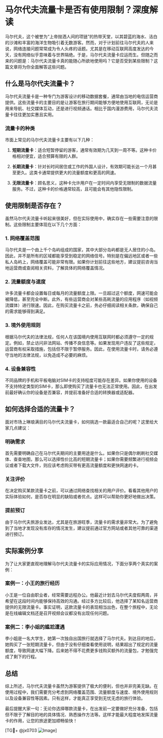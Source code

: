 # 马尔代夫流量卡是否有使用限制？深度解读

马尔代夫，这个被誉为“上帝抛洒人间的项链”的热带天堂，以其碧蓝的海水、洁白的沙滩和丰富的海洋生物吸引着无数游客。然而，对于计划前往马尔代夫的人来说，网络连接问题常常成为令人头疼的话题。尤其是在移动互联网高度发达的今天，没有网络似乎意味着与世界隔绝。于是，马尔代夫流量卡应运而生。但随之而来的问题是：马尔代夫流量卡真的能随心所欲地使用吗？它是否受到某些限制？这篇文章将为你全面解答这些问题。

## 什么是马尔代夫流量卡？

马尔代夫流量卡是一种专门为游客设计的移动数据套餐，通常由当地的电信运营商提供。这些流量卡的主要目的是让游客在旅行期间能够方便地使用互联网，无论是用来导航、社交媒体互动，还是进行视频通话。相比于国内漫游费用，马尔代夫流量卡往往更加实惠且实用。

### 流量卡的种类

市面上常见的马尔代夫流量卡主要有以下几种：

1. **短期流量卡**：适合短暂停留的游客，通常有效期为几天到一周不等。这种卡价格相对便宜，适合预算有限的人群。
   
2. **长期流量卡**：针对长时间居住或工作的外国人设计，有效期可能长达一个月甚至更久。这类卡通常提供更大的流量额度和更高的网速。

3. **无限流量卡**：顾名思义，这种卡允许用户在一定时间内享受无限制的数据流量服务。不过，这种卡的价格通常较高，且可能会有其他隐性限制。

## 使用限制是否存在？

虽然马尔代夫流量卡听起来很美好，但在实际使用中，确实存在一些需要注意的限制。这些限制主要体现在以下几个方面：

### 1. 网络覆盖范围

马尔代夫是一个由上千个岛屿组成的国家，其中大部分岛屿都是无人居住的小岛。因此，并不是所有的区域都能享受到稳定的网络信号。特别是在偏远地区或者一些私人岛屿上，网络覆盖可能非常有限。如果你计划前往这些地方，建议提前咨询当地运营商或查阅相关资料，了解具体的网络覆盖情况。

### 2. 流量额度与速度

许多流量卡都会设置每日或每月的流量额度上限。一旦超过这个额度，网速可能会被降低，甚至完全中断。此外，有些运营商会对某些高耗流量的应用程序（如视频流媒体）进行限速。因此，在购买流量卡之前，务必仔细阅读相关条款，确保自己的需求能够得到满足。

### 3. 境外使用规则

根据马尔代夫的法律法规，任何人在该国境内使用互联网时都必须遵守一定的规定。例如，禁止访问非法网站、传播不良信息等。如果发现用户违反了这些规定，运营商有权采取措施，包括但不限于暂停服务。因此，在使用流量卡时，请务必遵守当地的法律法规，以免造成不必要的麻烦。

### 4. 设备兼容性

不同品牌的手机和平板电脑对SIM卡的支持程度可能存在差异。如果你使用的设备不支持特定类型的SIM卡，那么即使购买了流量卡也无法正常使用。因此，在出发前最好确认你的设备是否兼容，并提前准备好合适的转换器或适配器。

## 如何选择合适的流量卡？

面对市场上琳琅满目的马尔代夫流量卡，如何挑选一款最适合自己的呢？这里给大家几点建议：

### 明确需求

首先需要明确自己在马尔代夫期间的主要用途是什么。如果你只是偶尔刷刷社交媒体、查查地图，那么可以选择性价比高的短期流量卡；如果你需要频繁进行视频会议或者下载大文件，则应该考虑购买带有更高流量额度和更快网速的卡。

### 关注评价

在决定购买某款流量卡之前，可以通过网络查找相关的用户评价。看看其他用户的实际体验如何，是否存在明显的缺陷或者优点。这样可以帮助你更好地做出决策。

### 提前预订

由于马尔代夫旅游业发达，尤其是在旅游旺季，流量卡的需求量非常大。为了避免到了当地才发现没有库存的情况发生，建议提前通过官方网站或者其他可靠的渠道进行预订。

## 实际案例分享

为了让大家更直观地理解马尔代夫流量卡的实际应用情况，下面分享两个真实的案例：

### 案例一：小王的旅行经历

小王是一位自由职业者，经常需要远程办公。他最近计划去马尔代夫度假两周，并希望在这段时间内能够保持高效的沟通。经过多方比较后，他选择了某知名运营商提供的无限流量卡。事实证明，这款流量卡的表现相当出色，在整个旅程中，无论是在线编辑文档还是召开视频会议都没有出现任何问题。

### 案例二：李小姐的尴尬遭遇

李小姐是一名大学生，她第一次独自出国旅行就选择了马尔代夫。到达目的地后，她购买了一张短期流量卡，但由于没有仔细查看使用说明，结果超出了规定的流量额度，导致网速大幅下降。后来她不得不花费更多钱购买额外的流量包，才勉强完成了剩下的行程。

## 总结

综上所述，马尔代夫流量卡虽然为游客提供了极大的便利，但也并非完美无缺。在使用过程中，我们需要充分考虑到网络覆盖范围、流量额度与速度、境外使用规则以及设备兼容性等因素。只有这样，才能真正享受到无忧无虑的旅行体验。

最后提醒大家一句：无论你选择哪款流量卡，在出发前一定要做好充分准备，包括但不限于了解目的地的具体情况、熟悉操作方法等。这样才能最大程度地发挥流量卡的作用，让您的旅途更加顺畅愉快！

[TG💪+ @jx0703 ![Image](https://github.com/user-attachments/assets/dbca1d08-cadb-493c-b0ec-ad6f7a83f270)]